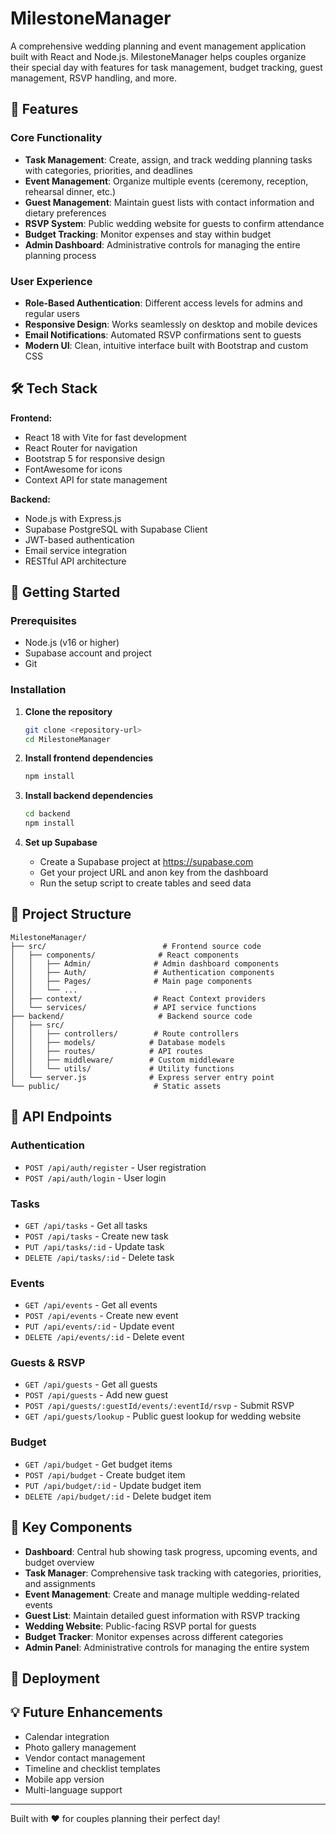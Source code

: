 # MilestoneManager

A comprehensive wedding planning and event management application built with React and Node.js. MilestoneManager helps couples organize their special day with features for task management, budget tracking, guest management, RSVP handling, and more.

## 🌟 Features

### Core Functionality

- **Task Management**: Create, assign, and track wedding planning tasks with categories, priorities, and deadlines
- **Event Management**: Organize multiple events (ceremony, reception, rehearsal dinner, etc.)
- **Guest Management**: Maintain guest lists with contact information and dietary preferences
- **RSVP System**: Public wedding website for guests to confirm attendance
- **Budget Tracking**: Monitor expenses and stay within budget
- **Admin Dashboard**: Administrative controls for managing the entire planning process

### User Experience

- **Role-Based Authentication**: Different access levels for admins and regular users
- **Responsive Design**: Works seamlessly on desktop and mobile devices
- **Email Notifications**: Automated RSVP confirmations sent to guests
- **Modern UI**: Clean, intuitive interface built with Bootstrap and custom CSS

## 🛠️ Tech Stack

**Frontend:**

- React 18 with Vite for fast development
- React Router for navigation
- Bootstrap 5 for responsive design
- FontAwesome for icons
- Context API for state management

**Backend:**

- Node.js with Express.js
- Supabase PostgreSQL with Supabase Client
- JWT-based authentication
- Email service integration
- RESTful API architecture

## 🚀 Getting Started

### Prerequisites

- Node.js (v16 or higher)
- Supabase account and project
- Git

### Installation

1. **Clone the repository**

   ```bash
   git clone <repository-url>
   cd MilestoneManager
   ```

2. **Install frontend dependencies**

   ```bash
   npm install
   ```

3. **Install backend dependencies**

   ```bash
   cd backend
   npm install
   ```

4. **Set up Supabase**
   - Create a Supabase project at https://supabase.com
   - Get your project URL and anon key from the dashboard
   - Run the setup script to create tables and seed data

## 📁 Project Structure

```
MilestoneManager/
├── src/                          # Frontend source code
│   ├── components/              # React components
│   │   ├── Admin/              # Admin dashboard components
│   │   ├── Auth/               # Authentication components
│   │   ├── Pages/              # Main page components
│   │   └── ...
│   ├── context/                # React Context providers
│   └── services/               # API service functions
├── backend/                     # Backend source code
│   ├── src/
│   │   ├── controllers/        # Route controllers
│   │   ├── models/            # Database models
│   │   ├── routes/            # API routes
│   │   ├── middleware/        # Custom middleware
│   │   └── utils/             # Utility functions
│   └── server.js              # Express server entry point
└── public/                     # Static assets
```

## 🔧 API Endpoints

### Authentication

- `POST /api/auth/register` - User registration
- `POST /api/auth/login` - User login

### Tasks

- `GET /api/tasks` - Get all tasks
- `POST /api/tasks` - Create new task
- `PUT /api/tasks/:id` - Update task
- `DELETE /api/tasks/:id` - Delete task

### Events

- `GET /api/events` - Get all events
- `POST /api/events` - Create new event
- `PUT /api/events/:id` - Update event
- `DELETE /api/events/:id` - Delete event

### Guests & RSVP

- `GET /api/guests` - Get all guests
- `POST /api/guests` - Add new guest
- `POST /api/guests/:guestId/events/:eventId/rsvp` - Submit RSVP
- `GET /api/guests/lookup` - Public guest lookup for wedding website

### Budget

- `GET /api/budget` - Get budget items
- `POST /api/budget` - Create budget item
- `PUT /api/budget/:id` - Update budget item
- `DELETE /api/budget/:id` - Delete budget item

## 🎨 Key Components

- **Dashboard**: Central hub showing task progress, upcoming events, and budget overview
- **Task Manager**: Comprehensive task tracking with categories, priorities, and assignments
- **Event Management**: Create and manage multiple wedding-related events
- **Guest List**: Maintain detailed guest information with RSVP tracking
- **Wedding Website**: Public-facing RSVP portal for guests
- **Budget Tracker**: Monitor expenses across different categories
- **Admin Panel**: Administrative controls for managing the entire system

## 🚀 Deployment

## 💡 Future Enhancements

- Calendar integration
- Photo gallery management
- Vendor contact management
- Timeline and checklist templates
- Mobile app version
- Multi-language support

---

Built with ❤️ for couples planning their perfect day!
